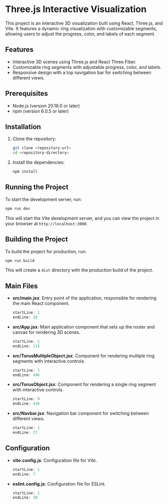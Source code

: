 # Three.js Interactive Visualization

This project is an interactive 3D visualization built using React, Three.js, and Vite. It features a dynamic ring visualization with customizable segments, allowing users to adjust the progress, color, and labels of each segment.

## Features

- Interactive 3D scenes using Three.js and React Three Fiber.
- Customizable ring segments with adjustable progress, color, and labels.
- Responsive design with a top navigation bar for switching between different views.

## Prerequisites

- Node.js (version 20.18.0 or later)
- npm (version 6.0.5 or later)

## Installation

1. Clone the repository:

   ```bash
   git clone <repository-url>
   cd <repository-directory>
   ```

2. Install the dependencies:

   ```bash
   npm install
   ```

## Running the Project

To start the development server, run:

```bash
npm run dev
```

This will start the Vite development server, and you can view the project in your browser at `http://localhost:3000`.

## Building the Project

To build the project for production, run:

```bash
npm run build
```

This will create a `dist` directory with the production build of the project.

## Main Files

- **src/main.jsx**: Entry point of the application, responsible for rendering the main React component.
  ```javascript:src/main.jsx
  startLine: 1
  endLine: 10
  ```

- **src/App.jsx**: Main application component that sets up the router and canvas for rendering 3D scenes.
  ```javascript:src/App.jsx
  startLine: 1
  endLine: 113
  ```

- **src/TorusMultipleObject.jsx**: Component for rendering multiple ring segments with interactive controls.
  ```javascript:src/TorusMultipleObject.jsx
  startLine: 1
  endLine: 496
  ```

- **src/TorusObject.jsx**: Component for rendering a single ring segment with interactive controls.
  ```javascript:src/TorusObject.jsx
  startLine: 9
  endLine: 436
  ```

- **src/Navbar.jsx**: Navigation bar component for switching between different views.
  ```javascript:src/Navbar.jsx
  startLine: 1
  endLine: 27
  ```

## Configuration

- **vite.config.js**: Configuration file for Vite.
  ```javascript:vite.config.js
  startLine: 1
  endLine: 7
  ```

- **eslint.config.js**: Configuration file for ESLint.
  ```javascript:eslint.config.js
  startLine: 1
  endLine: 38
  ```



